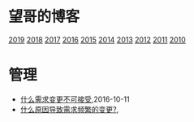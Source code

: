 # 望哥的博客
 [2019](/2019/)
 [2018](/2018/)
 [2017](/2017/)
 [2016](/2016/)
 [2015](/2015/)
 [2014](/2014/)
 [2013](/2013/)
 [2012](/2012/)
 [2011](/2011/)
 [2010](/2010/)


# 管理
* [什么需求变更不可接受](/2016/2016-10-11-what-kind-of-requirement-change-cant-be-accepted),2016-10-11
* [什么原因导致需求频繁的变更?](/2016/2016-03-04-why-change-requirement-frequently),
